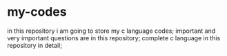 # my-codes
in this repository i am going to store my c language codes;
important and very important questions are in this repository;
complete c language in this repository in detail;
